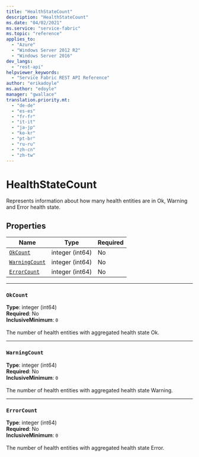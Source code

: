 ```yaml
---
title: "HealthStateCount"
description: "HealthStateCount"
ms.date: "04/02/2021"
ms.service: "service-fabric"
ms.topic: "reference"
applies_to: 
  - "Azure"
  - "Windows Server 2012 R2"
  - "Windows Server 2016"
dev_langs: 
  - "rest-api"
helpviewer_keywords: 
  - "Service Fabric REST API Reference"
author: "erikadoyle"
ms.author: "edoyle"
manager: "gwallace"
translation.priority.mt: 
  - "de-de"
  - "es-es"
  - "fr-fr"
  - "it-it"
  - "ja-jp"
  - "ko-kr"
  - "pt-br"
  - "ru-ru"
  - "zh-cn"
  - "zh-tw"
---
```

# HealthStateCount

Represents information about how many health entities are in Ok, Warning and Error health state.


## Properties
| Name | Type | Required |
| --- | --- | --- |
| [`OkCount`](#okcount) | integer (int64) | No |
| [`WarningCount`](#warningcount) | integer (int64) | No |
| [`ErrorCount`](#errorcount) | integer (int64) | No |

____
### `OkCount`
__Type__: integer (int64) <br/>
__Required__: No<br/>
__InclusiveMinimum__: `0` <br/>
<br/>
The number of health entities with aggregated health state Ok.

____
### `WarningCount`
__Type__: integer (int64) <br/>
__Required__: No<br/>
__InclusiveMinimum__: `0` <br/>
<br/>
The number of health entities with aggregated health state Warning.

____
### `ErrorCount`
__Type__: integer (int64) <br/>
__Required__: No<br/>
__InclusiveMinimum__: `0` <br/>
<br/>
The number of health entities with aggregated health state Error.
